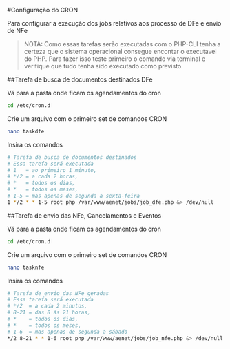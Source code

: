 #Configuração do CRON

Para configurar a execução dos jobs relativos aos processo de DFe e envio de NFe

>NOTA: Como essas tarefas serão executadas com o PHP-CLI tenha a certeza que o sistema operacional consegue encontar o executavel do PHP.
>Para fazer isso teste primeiro o comando via terminal e verifique que tudo tenha sido executado como previsto. 

##Tarefa de busca de documentos destinados DFe

Vá para a pasta onde ficam os agendamentos do cron

```bash
cd /etc/cron.d
```

Crie um arquivo com o primeiro set de comandos CRON

```bash
nano taskdfe
```

Insira os comandos
 
```bash
# Tarefa de busca de documentos destinados
# Essa tarefa será executada
# 1   = ao primeiro 1 minuto,
# */2 = a cada 2 horas,
# *   = todos os dias,
# *   = todos os meses,
# 1-5 = mas apenas de segunda a sexta-feira
1 */2 * * 1-5 root php /var/www/aenet/jobs/job_dfe.php &> /dev/null
```

##Tarefa de envio das NFe, Cancelamentos e Eventos 

Vá para a pasta onde ficam os agendamentos do cron

```bash
cd /etc/cron.d
```

Crie um arquivo com o primeiro set de comandos CRON

```bash
nano tasknfe
```
Insira os comandos

```bash
# Tarefa de envio das NFe geradas
# Essa tarefa será executada 
# */2  = a cada 2 minutos,
# 8-21 = das 8 às 21 horas,
# *    = todos os dias,
# *    = todos os meses,
# 1-6  = mas apenas de segunda a sábado 
*/2 8-21 * * 1-6 root php /var/www/aenet/jobs/job_nfe.php &> /dev/null
```

